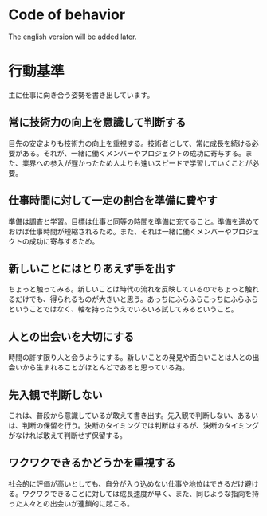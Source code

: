 Code of behavior
================

The english version will be added later.

行動基準
=======

主に仕事に向き合う姿勢を書き出しています。

## 常に技術力の向上を意識して判断する

目先の安定よりも技術力の向上を重視する。技術者として、常に成長を続ける必要がある。それが、一緒に働くメンバーやプロジェクトの成功に寄与する。また、業界への参入が遅かったため人よりも速いスピードで学習していくことが必要。

## 仕事時間に対して一定の割合を準備に費やす

準備は調査と学習。目標は仕事と同等の時間を準備に充てること。準備を進めておけば仕事時間が短縮されるため。また、それは一緒に働くメンバーやプロジェクトの成功に寄与するため。

## 新しいことにはとりあえず手を出す

ちょっと触ってみる。新しいことは時代の流れを反映しているのでちょっと触れるだけでも、得られるものが大きいと思う。あっちにふらふらこっちにふらふらということではなく、軸を持ったうえでいろいろ試してみるということ。

## 人との出会いを大切にする

時間の許す限り人と会うようにする。新しいことの発見や面白いことは人との出会いから生まれることがほとんどであると思っている為。

## 先入観で判断しない

これは、普段から意識しているが敢えて書き出す。先入観で判断しない、あるいは、判断の保留を行う。決断のタイミングでは判断はするが、決断のタイミングがなければ敢えて判断せず保留する。

## ワクワクできるかどうかを重視する

社会的に評価が高いとしても、自分が入り込めない仕事や地位はできるだけ避ける。ワクワクできることに対しては成長速度が早く、また、同じような指向を持った人々との出会いが連鎖的に起こる。